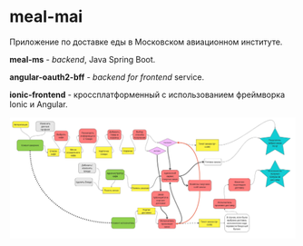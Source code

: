 # **meal-mai**

Приложение по доставке еды в Московском авиационном институте.

**meal-ms** - *backend*, Java Spring Boot.

**angular-oauth2-bff** - *backend for frontend* service.

**ionic-frontend** - кроссплатформенный с использованием фреймворка Ionic и Angular.

![user_flow](/user_flow.jpg)
